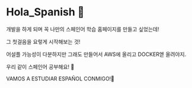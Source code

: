 # Hola_Spanish 👋

개발을 하게 되며 꼭 나만의 스페인어 학습 홈페이지를 만들고 싶었는데!

그 첫걸음을 요렇게 시작해보는 것!

어설플 가능성이 다분하지만 그래도 만들어서 AWS에 올리고 DOCKER엗 올려야지.

우리 같이 스페인어 공부해요! 🐼

VAMOS A ESTUDIAR ESPAÑOL CONMIGO!🍆
